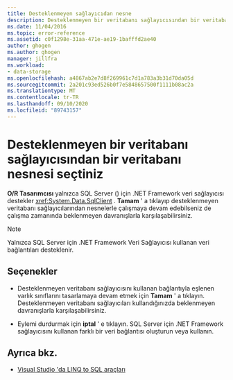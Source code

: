 ```yaml
---
title: Desteklenmeyen sağlayıcıdan nesne
description: Desteklenmeyen bir veritabanı sağlayıcısından bir veritabanı nesnesi seçtiniz
ms.date: 11/04/2016
ms.topic: error-reference
ms.assetid: c0f1298e-31aa-471e-ae19-1bafffd2ae40
author: ghogen
ms.author: ghogen
manager: jillfra
ms.workload:
- data-storage
ms.openlocfilehash: a4867ab2e7d8f269961c7d1a783a3b31d70da05d
ms.sourcegitcommit: 2a201c93ed526b0f7e5848657500f1111b08ac2a
ms.translationtype: MT
ms.contentlocale: tr-TR
ms.lasthandoff: 09/10/2020
ms.locfileid: "89743157"
---
```

# <a name="you-have-selected-a-database-object-from-an-unsupported-database-provider"></a>Desteklenmeyen bir veritabanı sağlayıcısından bir veritabanı nesnesi seçtiniz

**O/R Tasarımcısı** yalnızca SQL Server () için .NET Framework veri sağlayıcısı destekler <xref:System.Data.SqlClient> . **Tamam** ' a tıklayıp desteklenmeyen veritabanı sağlayıcılarından nesnelerle çalışmaya devam edebilseniz de çalışma zamanında beklenmeyen davranışlarla karşılaşabilirsiniz.

> [!NOTE]
> Yalnızca SQL Server için .NET Framework Veri Sağlayıcısı kullanan veri bağlantıları desteklenir.

## <a name="options"></a>Seçenekler

- Desteklenmeyen veritabanı sağlayıcısını kullanan bağlantıyla eşlenen varlık sınıflarını tasarlamaya devam etmek için **Tamam** ' a tıklayın. Desteklenmeyen veritabanı sağlayıcıları kullandığınızda beklenmeyen davranışlarla karşılaşabilirsiniz.

- Eylemi durdurmak için **iptal** ' e tıklayın. SQL Server için .NET Framework sağlayıcısını kullanan farklı bir veri bağlantısı oluşturun veya kullanın.

## <a name="see-also"></a>Ayrıca bkz.

- [Visual Studio 'da LINQ to SQL araçları](../data-tools/linq-to-sql-tools-in-visual-studio2.md)
